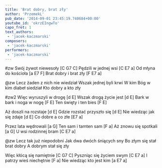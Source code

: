 ```yaml
---
title: 'Brat dobry, brat zły'
author: 'PrzemekL'
pub_date: '2014-09-01 23:45:19.740684+00:00'
youtube_id: 'okrzEIngwTo'
capo_fret: 1
text_authors:
 - 'jacek-kaczmarski'
composers:
 - 'jacek-kaczmarski'
performers:
 - 'jacek-kaczmarski'
---
```


#zw
Swój żywot niewesoły [C G7 C]
Pędzili w jednej wsi [C E7 a]
Od młyna do kościoła [a E7 F]
Brat dobry i brat zły [F E7 a]

@zw
Lecz żaden z nich nie wiedział
Wszak jednej byli krwi
W kim Bóg w kim diabeł siedział
Kto dobry a kto zły

#zw2
Więc wyruszyli w drogę [d E]
Wszak drogą życie jest [d E]
Bark w bark i noga w nogę [F E]
Ten święty i ten bies [F E]

Aż doszli na rozstaje [d E]
Gdzie rozstać przyszło się [d E]
Nie wiedząc jak się zdaje [d E]
Co dobre a co złe [E7 a]

Przez lata wędrowali [a G]
Ten sam i tamten sam [F a]
Aż znowu się spotkali [a G]
U wsi rodzinnej bram [C E7 a]

@zw
Lecz tak już niepodobni
Jak dwa dwóch śniących sny
Bo złym się stał brat dobry
A dobrym stał się zły

Więc kłócą się namiętnie [C G7 C]
Pyszniąc się życiem swym [C E7 a]
I patrzy wieś niechętnie	 [F a]
Nie wiedząc kto jest kim	[a E7 a]
